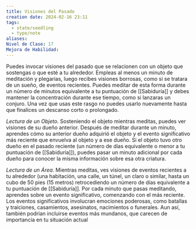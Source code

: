 ```yaml
---
title: Visiones del Pasado
creation date: 2024-02-16 23:11
tags:
  - state/seedling
  - type/note
aliases: 
Nivel de Clase: 17
Mejora de Habilidad:
---
```

Puedes invocar visiones del pasado que se relacionen con un objeto que sostengas o que esté a tu alrededor. Empleas al menos un minuto de meditación y plegarias, luego recibes visiones borrosas, como si se tratara de un sueño, de eventos recientes. Puedes meditar de esta forma durante un número de minutos equivalente a tu puntuación de [[Sabiduría]] y debes mantener la concentración durante ese tiempo, como si lanzaras un conjuro.
Una vez que usas este rasgo no puedes usarlo nuevamente hasta que finalices un descanso corto o prolongado.

*Lectura de un Objeto*. Sosteniendo el objeto mientras meditas, puedes ver visiones de su dueño
anterior. Después de meditar durante un minuto, aprendes cómo su anterior dueño adquirió el
objeto y el evento significativo más reciente que envuelva al objeto y a ese dueño. Si el objeto tuvo otro dueño en el pasado reciente (un número de días equivalente o menor a tu puntuación de
[[Sabiduría]]), puedes pasar un minuto adicional por cada dueño para conocer la misma información
sobre esa otra criatura.

*Lectura de un Área*. Mientras meditas, ves visiones de eventos recientes a tu alrededor (una
habitación, una calle, un túnel, un claro o similar, hasta un cubo de 50 pies (15 metros)
retrocediendo un número de días equivalente a tu puntuación de [[Sabiduría]]. Por cada minuto que
pasas meditando, aprendes sobre un evento significativo, comenzando con el más reciente. Los
eventos significativos involucran emociones poderosas, como batallas y traiciones, casamientos,
asesinatos, nacimientos o funerales. Aun así, también podrían incluirse eventos más mundanos, que carecen de importancia en tu situación actual
